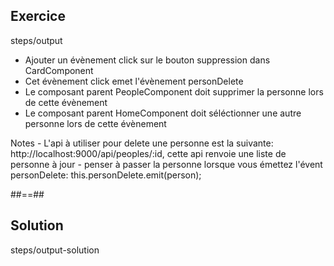 <!-- .slide: class="sfeir-bg-pink exercice" -->
## Exercice
<span class="bold center">steps/output</span>
<ul>
    <li>Ajouter un évènement click sur le bouton suppression dans CardComponent</li>
    <li>Cet évènement click emet l'évènement personDelete</li>
    <li>Le composant parent PeopleComponent doit supprimer la personne lors de cette évènement</li>
    <li>Le composant parent HomeComponent doit séléctionner une autre personne lors de cette évènement</li>
</ul>
Notes
- L'api à utiliser pour delete une personne est la suivante: http://localhost:9000/api/peoples/:id, cette api renvoie une liste de personne à jour
- penser à passer la personne lorsque vous émettez l'évent personDelete: this.personDelete.emit(person);

##==##

<!-- .slide: class="sfeir-bg-blue exercice" -->
## Solution
<span class="full-center bold">steps/output-solution</span>
